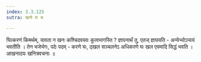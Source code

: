 ```yaml
---
index: 3.3.125
sutra: खनो घ च

---
```

 घित्करणं किमर्थम्, यावता न खनः कश्चिदवयवः कुत्वभागस्ति ? ज्ञापनार्थं तु, एतज् ज्ञापयति - अन्येभ्योऽप्ययं भवतीति । तेन भजेर्भगः, पदेः पदम् - करणे घः, ठ्खल सञ्चलनेऽ अधिकरणे घः खल एवमादि सिद्धं भवति । आखनादयः खनित्रवचनाः ॥